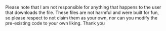 Please note that I am not responsible for anything that happens to the user that downloads the file. These files are not harmful and were built for fun, so please respect to not claim them as your own, nor can you modify the pre-existing code to your own liking. Thank you
